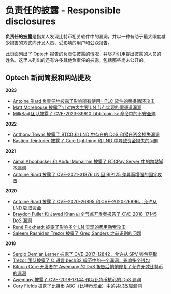 # 负责任的披露 - Responsible disclosures

**负责任的披露**是指某人发现比特币相关软件中的漏洞，并以一种有助于最大限度减少损害的方式向开发人员、受影响的用户和公众报告。

此页面列出了 Optech 报告的负责任披露的情况，并尽力引用提出披露的人员的姓名。这里未列出的还有许多其他负责任的披露，包括那些尚未公开的。

## Optech 新闻简报和网站提及

**2023**

* [Antoine Riard 负责任地披露了影响所有使用 HTLC 软件的替换循环攻击](https://bitcoinops.org/en/newsletters/2023/10/25/#replacement-cycling-vulnerability-against-htlcs)
* [Matt Morehouse 披露了针对四大主要 LN 节点实现的假通道漏洞](https://bitcoinops.org/en/newsletters/2023/08/30/#disclosure-of-past-ln-vulnerability-related-to-fake-funding)
* [MilkSad 团队披露了 CVE-2023-39910 Libbitcoin `bx` 命令中的不安全熵](https://bitcoinops.org/en/newsletters/2023/08/09/#libbitcoin-bitcoin-explorer-security-disclosure)

**2022**

* [Anthony Towns 披露了 BTCD 和 LND 中存在的 DoS 和潜在资金损失漏洞](https://bitcoinops.org/en/newsletters/2022/11/09/#block-parsing-bug-affecting-multiple-software)
* [Bastien Teinturier 披露了 Core Lightning 和 LND 中导致资金损失的问题](https://bitcoinops.org/en/newsletters/2022/05/04/#ln-anchor-outputs-security-issue)

**2021**

* [Ajmal Aboobacker 和 Abdul Muhaimin 披露了 BTCPay Server 中的跨站脚本漏洞](https://bitcoinops.org/en/newsletters/2021/09/15/#btcpay-server-1-2-3)
* [Antoine Riard 披露了 CVE-2021-31876 LN 因 BIP125 差异而增强的固定攻击](https://bitcoinops.org/en/newsletters/2021/05/12/#cve-2021-31876-discrepancy-between-bip125-and-bitcoin-core-implementation)

**2020**

* [Antoine Riard 披露了 CVE-2020-26895 和 CVE-2020-26896，允许从 LND 窃取资金](https://bitcoinops.org/en/newsletters/2020/10/28/#full-disclosures-of-recent-lnd-vulnerabilities)
* [Braydon Fuller 和 Javed Khan 向全节点开发者报告了 CVE-2018-17145 DoS 漏洞](https://bitcoinops.org/en/newsletters/2020/09/16/#inventory-out-of-memory-denial-of-service-attack-invdos)
* [René Pickhardt 披露了影响多个 LN 实现的费用勒索攻击](https://bitcoinops.org/en/newsletters/2020/06/24/#ln-fee-ransom-attack)
* [Saleem Rashid 向 Trezor 披露了 Greg Sanders 之前识别的问题](https://bitcoinops.org/en/newsletters/2020/06/10/#fee-overpayment-attack-on-multi-input-segwit-transactions)

**2018**

* [Sergio Demian Lerner 披露了 CVE-2017-12842，允许从 SPV 钱包窃取](https://bitcoinops.org/en/newsletters/2018/12/28/#cve-2017-12842)
* [Trezor 团队披露了 C 语言 bech32 规范中的一个漏洞，影响多个钱包](https://bitcoinops.org/en/newsletters/2018/11/06/#overflow-bug-in-reference-c-language-bech32-implementation)
* [Bitcoin Core 开发者在 Awemany 的 DoS 报告后悄悄修复了允许无效比特币的漏洞](https://bitcoinops.org/en/newsletters/2018/09/25/#upgrade-to-bitcoin-core-0-16-3-to-fix-cve-2018-17144)
* [Awemany 披露了 CVE-2018-17144 作为比特币核心的 DoS 漏洞](https://bitcoinops.org/en/newsletters/2018/09/25/#cve-2018-17144)
* [Cory Fields 披露了比特币 ABC（比特币现金）中的共识故障漏洞](https://bitcoinops.org/en/newsletters/2018/08/14/#how-to-help-security-researchers)
